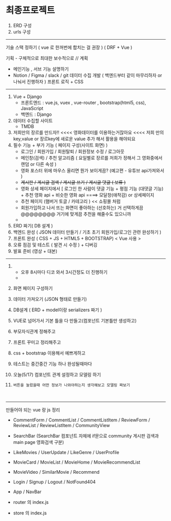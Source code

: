 # 최종프로젝트 

1. ERD 구성
2. urls 구성

--------------------------------------------------------------------
기술 스택 정하기 ( vue 로 한꺼번에 합치는 걸 권장 ) ( DRF + Vue )

기획 - 구체적으로 최대한 보수적으로 // 계획 

- 메인기능 , 서브 기능 설명하기
- Notion / Figma / slack / git 
데이터 수집
개발 ( 백엔드부터 같이 마무리하자 or 나눠서 진행하자 )
프론트 로직 + CSS 

---------------------



1. Vue + Django 
   - 프론트엔드 : vue.js, vuex , vue-router , bootstrap(html5, css), JavaScript
   - 백엔드 : Django 
2. 데이터 수집할 사이트 
   - TMDB 
3. 저희만의 장르를 만드자!! <<<< 영화데이터를 이용하는거잖아요 <<<< 저희 만의 key,value or 장르key에 새로운 value 추가 해서 활용을 해야되요 
4. 필수 기능 + 부가 기능 ( 페이지 구성(사이트 화면) )
   - 로그인 / 회원가입 / 회원탈퇴 / 회원정보 수정 / 로그아웃 
   - 메인창(검색) / 추천 알고리즘 ( 요일별로 장르를 저희가 정해서 그 영화중에서 랜덤 or 다른 속성 )
   - 영화 포스터 위에 마우스 올리면 뭔가 보이게끔? (예고편 - 유튜브 api가져와서 )
   - ~~게시판 / 게시글 검색 / 게시글 쓰기 / 게시글 댓글 ( 보류 )~~
   - 영화 상세 페이지에서 [ 로그인 한 사람이 댓글 기능 + 평점 기능  (대댓글 기능) + 추천 영화 api + 비슷한 영화 api  ====> 모달창(애착감) or 상세페이지  
   - 추천 페이지 (햄버거 토글 / 카테고리 ) << 쇼핑몰 처럼 
   - 회원가입하고 나서 뜨는 화면이 좋아하는 (선호하는) 거 선택하게끔 @@@@@@@@ 거기에 맞게끔 추천을 해줄수도 있으니까
   - 
5. ERD 짜기( DB 설계 )
6. 백엔드 완성 ( JSON 데이터 만들기 / 기초 초기 회원가입/로그인 관련 완성하기 )
7. 프론트 완성 ( CSS + JS + HTML5 + BOOTSTRAP) < Vue 사용 >
8. 오류 점검 및 테스트 ( 발견 시 수정 )  + 디버깅 
9.  발표 준비 (영상 + 대본)

---------------------------------------------------------------------------------------------------------------------

1. - 오후 8시마다 디코 와서 3시간정도 더 진행하기 
   - 

1. 화면 페이지 구성하기

2. 데이터 가져오기 (JSON 형태로 만들기)

3. DB설계 ( ERD + model이랑 serializers 짜기 )

4. VUE로 넘어가서 기본 틀을 다 만들고(컴포넌트 기본틀만 생성하고)

5. 부모자식관계 정해주고

6. 프론트 꾸미고 정리해주고

7. css + bootstrap 이용해서 예쁘게하고

8. 테스트는 중간중간 기능 하나 완성될때마다 

9.  오늘(5/17)  컴포넌트 관계 설정하고 모델링 하기

10.  `버튼을 눌렀을때 어떤 정보가 나와야하는지 생각해보고 모델링 짜보기`

​    

-----------------------------------------------------------------

만들어야 되는 vue 랑 js 정리

- CommentForm / CommentList / CommentListItem / ReviewForm / ReviewList / ReviewListItem / CommunityView

- SearchBar (SearchBar 컴포넌트 자체에 if문으로 community 게시판 검색과 main page 영화검색 구분)

- LikeMovies / UserUpdate / LikeGenre / UserProfile 

- MovieCard / MovieList / MovieHome / MovieRecommendList

- MovieVideo / SimilarMovie / Recommend

- Login / Signup / Logout / NotFound404

- App / NavBar

  

- router 의 index.js

- store 의 index.js

  